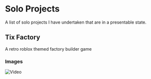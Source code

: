 # Solo Projects
A list of solo projects I have undertaken that are in a presentable state.

## Tix Factory
A retro roblox themed factory builder game
### Images
![Video](Assets/TixFactory.gif)
